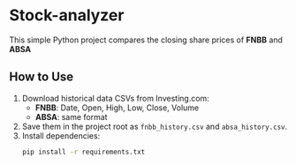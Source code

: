# Stock-analyzer
This simple Python project compares the closing share prices of **FNBB** and **ABSA**
## How to Use

1. Download historical data CSVs from Investing.com:
   - **FNBB**: Date, Open, High, Low, Close, Volume
   - **ABSA**: same format
2. Save them in the project root as `fnbb_history.csv` and `absa_history.csv`.
3. Install dependencies:
   ```bash
   pip install -r requirements.txt
